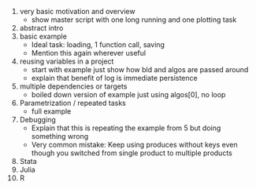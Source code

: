 1. very basic motivation and overview
   - show master script with one long running and one plotting task
2. abstract intro
3. basic example
   - Ideal task: loading, 1 function call, saving
   - Mention this again wherever useful
4. reusing variables in a project
   - start with example just show how bld and algos are passed around
   - explain that benefit of log is immediate persistence
5. multiple dependencies or targets
   - boiled down version of example just using algos[0], no loop
6. Parametrization / repeated tasks
   - full example
7. Debugging
   - Explain that this is repeating the example from 5 but doing something wrong
   - Very common mistake: Keep using produces without keys even though you switched from
     single product to multiple products
8. Stata
9. Julia
10. R
